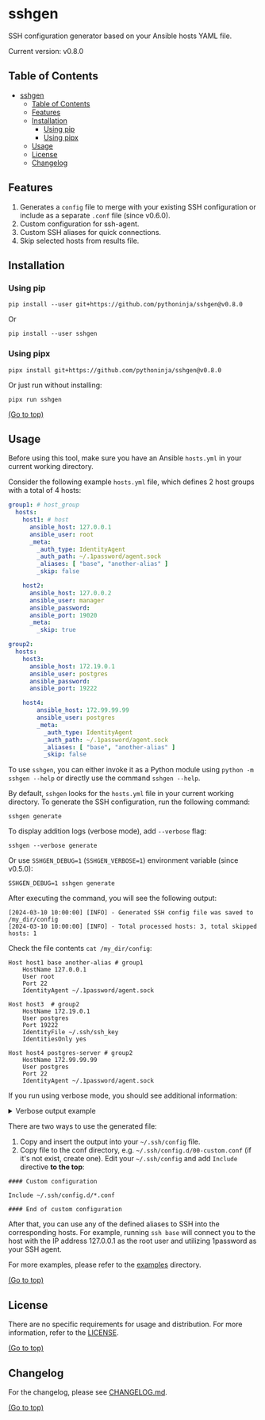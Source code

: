 # sshgen

SSH configuration generator based on your Ansible hosts YAML file.

Current version: v0.8.0

## Table of Contents

<!-- TOC -->
* [sshgen](#sshgen)
  * [Table of Contents](#table-of-contents)
  * [Features](#features)
  * [Installation](#installation)
    * [Using pip](#using-pip)
    * [Using pipx](#using-pipx)
  * [Usage](#usage)
  * [License](#license)
  * [Changelog](#changelog)
<!-- TOC -->

## Features

1. Generates a `config` file to merge with your existing SSH configuration or include as a separate `.conf` file (since v0.6.0).
2. Custom configuration for ssh-agent.
3. Custom SSH aliases for quick connections.
4. Skip selected hosts from results file.

## Installation

### Using pip

```shell
pip install --user git+https://github.com/pythoninja/sshgen@v0.8.0
```

Or

```shell
pip install --user sshgen
```

### Using pipx

```shell
pipx install git+https://github.com/pythoninja/sshgen@v0.8.0
```

Or just run without installing:

```shell
pipx run sshgen
```

[(Go to top)](#table-of-contents)

## Usage

Before using this tool, make sure you have an Ansible `hosts.yml` in your current working directory.

Consider the following example `hosts.yml` file, which defines 2 host groups with a total of 4 hosts:

```yaml
group1: # host_group
  hosts:
    host1: # host
      ansible_host: 127.0.0.1
      ansible_user: root
      _meta:
        _auth_type: IdentityAgent
        _auth_path: ~/.1password/agent.sock
        _aliases: [ "base", "another-alias" ]
        _skip: false

    host2:
      ansible_host: 127.0.0.2
      ansible_user: manager
      ansible_password:
      ansible_port: 19020
      _meta:
        _skip: true

group2:
  hosts:
    host3:
      ansible_host: 172.19.0.1
      ansible_user: postgres
      ansible_password:
      ansible_port: 19222

    host4:
        ansible_host: 172.99.99.99
        ansible_user: postgres
        _meta:
          _auth_type: IdentityAgent
          _auth_path: ~/.1password/agent.sock
          _aliases: [ "base", "another-alias" ]
          _skip: false
```

To use `sshgen`, you can either invoke it as a Python module using `python -m sshgen --help` or directly use the
command `sshgen --help`.

By default, `sshgen` looks for the `hosts.yml` file in your current working directory. To generate the SSH
configuration, run the following command:

```shell
sshgen generate
```

To display addition logs (verbose mode), add `--verbose` flag:

```
sshgen --verbose generate
```

Or use `SSHGEN_DEBUG=1` (`SSHGEN_VERBOSE=1`) environment variable (since v0.5.0):

```shell
SSHGEN_DEBUG=1 sshgen generate
```

After executing the command, you will see the following output:

```text
[2024-03-10 10:00:00] [INFO] - Generated SSH config file was saved to /my_dir/config
[2024-03-10 10:00:00] [INFO] - Total processed hosts: 3, total skipped hosts: 1
```

Check the file contents `cat /my_dir/config`:

```
Host host1 base another-alias # group1
    HostName 127.0.0.1
    User root
    Port 22
    IdentityAgent ~/.1password/agent.sock

Host host3  # group2
    HostName 172.19.0.1
    User postgres
    Port 19222
    IdentityFile ~/.ssh/ssh_key
    IdentitiesOnly yes

Host host4 postgres-server # group2
    HostName 172.99.99.99
    User postgres
    Port 22
    IdentityAgent ~/.1password/agent.sock
```

If you run using verbose mode, you should see additional information:

<details><summary>Verbose output example</summary>
<p>

```text
[2024-03-10 10:00:00] [DEBUG] - Loading ansible hosts file: /home/user/code/python/sshgen/examples/hosts.yml
[2024-03-10 10:00:00] [DEBUG] - Total hosts found (include skipped): 4
[2024-03-10 10:00:00] [DEBUG] - Using template file /home/user/code/python/sshgen/sshgen/templates/ssh_config.template to generate ssh config
[2024-03-10 10:00:00] [DEBUG] - Filtering hosts where _skip metafield was defined
[2024-03-10 10:00:00] [DEBUG] - Host host1 should be skipped: False
[2024-03-10 10:00:00] [DEBUG] - Host host2 should be skipped: True
[2024-03-10 10:00:00] [DEBUG] - Host host3 should be skipped: False
[2024-03-10 10:00:00] [DEBUG] - Host host4 should be skipped: False
[2024-03-10 10:00:00] [DEBUG] - Processing host1 from group group1
[2024-03-10 10:00:00] [DEBUG] - Adding SSH port 22 for host host1
[2024-03-10 10:00:00] [DEBUG] - Adding aliases ['base', 'another-alias'] for host host1
[2024-03-10 10:00:00] [DEBUG] - Adding custom auth methods for host host1
[2024-03-10 10:00:00] [DEBUG] - Processing host3 from group group2
[2024-03-10 10:00:00] [DEBUG] - Adding SSH port 19222 for host host3
[2024-03-10 10:00:00] [DEBUG] - Processing host4 from group group2
[2024-03-10 10:00:00] [DEBUG] - Adding SSH port 22 for host host4
[2024-03-10 10:00:00] [DEBUG] - Adding aliases ['base', 'another-alias'] for host host4
[2024-03-10 10:00:00] [DEBUG] - Adding custom auth methods for host host4
[2024-03-10 10:00:00] [INFO] - Generated SSH config file was saved to /home/user/code/python/sshgen/config
[2024-03-10 10:00:00] [DEBUG] - Skipped hosts list: 127.0.0.2
[2024-03-10 10:00:00] [INFO] - Total processed hosts: 3, total skipped hosts: 1
```

</p>
</details>

There are two ways to use the generated file:
1. Copy and insert the output into your `~/.ssh/config` file.
2. Copy file to the conf directory, e.g. `~/.ssh/config.d/00-custom.conf` (if it's not exist, create one).
Edit your `~/.ssh/config` and add `Include` directive **to the top**:

```
#### Custom configuration

Include ~/.ssh/config.d/*.conf

#### End of custom configuration
```

After that, you can use any of the defined aliases to SSH
into the corresponding hosts. For example, running `ssh base` will connect you to the host with the IP address 127.0.0.1
as the root user and utilizing 1password as your SSH agent.

For more examples, please refer to the [examples](https://github.com/pythoninja/sshgen/tree/master/examples) directory.

[(Go to top)](#table-of-contents)

## License

There are no specific requirements for usage and distribution. For more information, refer to
the [LICENSE](https://github.com/pythoninja/sshgen/blob/master/LICENSE).

[(Go to top)](#table-of-contents)

## Changelog

For the changelog, please see [CHANGELOG.md](https://github.com/pythoninja/sshgen/blob/master/CHANGELOG.md).

[(Go to top)](#table-of-contents)
